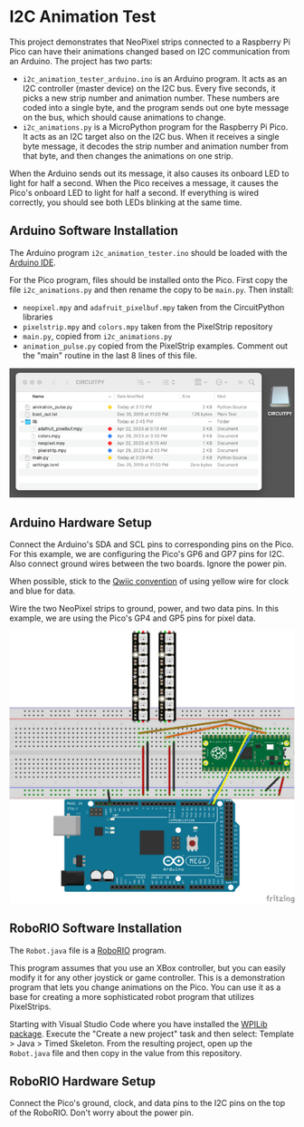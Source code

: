 # I2C Animation Test

This project demonstrates that NeoPixel strips connected to a Raspberry Pi Pico can have their animations changed based on I2C communication from an Arduino.  The project has two parts:

* `i2c_animation_tester_arduino.ino` is an Arduino program.  It acts as an I2C controller (master device) on the I2C bus.  Every five seconds, it picks a new strip number and animation number. These numbers are coded into a single byte, and the program sends out one byte message on the bus, which should cause animations to change.
* `i2c_animations.py` is a MicroPython program for the Raspberry Pi Pico.  It acts as an I2C target also on the I2C bus.  When it receives a single byte message, it decodes the strip number and animation number from that byte, and then changes the animations on one strip.

When the Arduino sends out its message, it also causes its onboard LED to light for half a  second.  When the Pico receives a message, it causes the Pico's onboard LED to light for half  a second.  If everything is wired correctly, you should see both LEDs blinking at the same time.

## Arduino Software Installation

The Arduino program `i2c_animation_tester.ino` should be loaded with the [Arduino IDE](https://www.arduino.cc/).

For the Pico program, files should be installed onto the Pico.  First copy the file `i2c_animations.py` and then rename the copy to be `main.py`. Then install:
* `neopixel.mpy` and `adafruit_pixelbuf.mpy` taken from the CircuitPython libraries
* `pixelstrip.mpy` and `colors.mpy` taken from the PixelStrip repository
* `main.py`, copied from `i2c_animations.py`
* `animation_pulse.py` copied from the PixelStrip examples.  Comment out the "main" routine in the last 8 lines of this file.

![Files ](img/i2c_test_files.png)


## Arduino Hardware Setup

Connect the Arduino's SDA and SCL pins to corresponding pins on the Pico.  For this example, we are configuring the Pico's GP6 and GP7 pins for I2C.  Also connect ground wires between the two boards.  Ignore the power pin.

When possible, stick to the [Qwiic convention](https://learn.adafruit.com/introducing-adafruit-stemma-qt/technical-specs) of using yellow wire for clock and blue for data.

Wire the two NeoPixel strips to ground, power, and two data pins.  In this example, we are using the Pico's GP4 and GP5 pins for pixel data.

![Breadboard setup](img/i2c_tester.png)

## RoboRIO Software Installation

The `Robot.java` file is a [RoboRIO](https://www.ni.com/en-us/support/model.roborio.html) program.  

This program assumes that you use an XBox controller, but you can easily modify it for any other joystick or game controller. This is a demonstration program that lets you change animations on the Pico.  You can use it as a base for creating a more sophisticated robot program that utilizes PixelStrips.

Starting with Visual Studio Code where you have installed the [WPILib package](https://docs.wpilib.org/en/stable/docs/zero-to-robot/step-2/index.html).  Execute the "Create a new project" task and then select: Template > Java > Timed Skeleton.  From the resulting project, open up the `Robot.java` file and then copy in the value from this repository.

## RoboRIO Hardware Setup

Connect the Pico's ground, clock, and data pins to the I2C pins on the top of the RoboRIO. Don't worry about the power pin.
